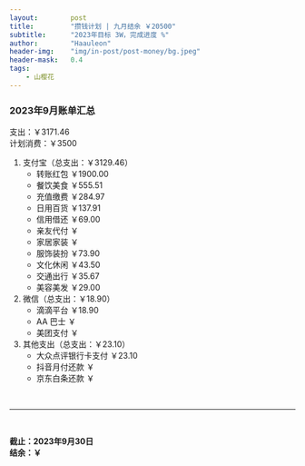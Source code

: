 ```yaml
---
layout:        post
title:         "攒钱计划 | 九月结余 ￥20500"
subtitle:      "2023年目标 3W，完成进度 %"
author:        "Haauleon"
header-img:    "img/in-post/post-money/bg.jpeg"
header-mask:   0.4
tags:
    - 山樱花
---
```


### 2023年9月账单汇总             
支出：￥3171.46               
计划消费：￥3500          

1. 支付宝（总支出：￥3129.46）   
    - 转账红包 ￥1900.00   
    - 餐饮美食 ￥555.51     
    - 充值缴费 ￥284.97          
    - 日用百货 ￥137.91         
    - 信用借还 ￥69.00            
    - 亲友代付 ￥     
    - 家居家装 ￥    
    - 服饰装扮 ￥73.90    
    - 文化休闲 ￥43.50    
    - 交通出行 ￥35.67          
    - 美容美发 ￥29.00                 
2. 微信（总支出：￥18.90）      
    - 滴滴平台 ￥18.90         
    - AA 巴士 ￥    
    - 美团支付 ￥       
3. 其他支出（总支出：￥23.10）     
    - 大众点评银行卡支付 ￥23.10    
    - 抖音月付还款 ￥    
    - 京东白条还款 ￥   

<br>

---

<br>

**截止：2023年9月30日**      
**结余：￥**        